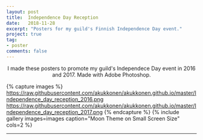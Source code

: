 ```yaml
---
layout: post
title:  Independence Day Reception
date:   2018-11-28
excerpt: "Posters for my guild's Finnish Independence Day event."
project: true
tag:
- poster 
comments: false
---
```


<center>I made these posters to promote my guild's Independece Day event in 2016 and 2017. Made with Adobe Photoshop.</center>

{% capture images %}
	https://raw.githubusercontent.com/akukkonen/akukkonen.github.io/master/Independence_day_reception_2016.png
	https://raw.githubusercontent.com/akukkonen/akukkonen.github.io/master/Independence_day_reception_2017.png
{% endcapture %}
{% include gallery images=images caption="Moon Theme on Small Screen Size" cols=2 %}   

---
